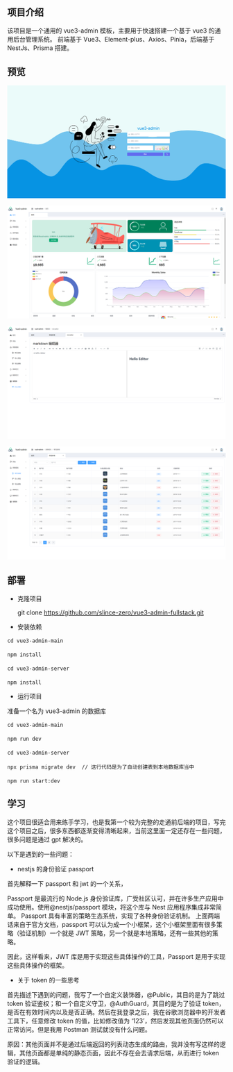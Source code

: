## 项目介绍

该项目是一个通用的 vue3-admin 模板，主要用于快速搭建一个基于 vue3 的通用后台管理系统。
前端基于 Vue3、Element-plus、Axios、Pinia，后端基于 NestJs、Prisma 搭建。

## 预览

![image.png](./img/login.png)

![image.png](./img/home.png)

![image.png](./img/editor.png)

![image.png](./img/table.png)

## 部署

- 克隆项目

  git clone https://github.com/slince-zero/vue3-admin-fullstack.git

- 安装依赖

```
cd vue3-admin-main

npm install

cd vue3-admin-server

npm install
```

- 运行项目

准备一个名为 vue3-admin 的数据库

```
cd vue3-admin-main

npm run dev

cd vue3-admin-server

npx prisma migrate dev  // 这行代码是为了自动创建表到本地数据库当中

npm run start:dev
```

## 学习

这个项目很适合用来练手学习，也是我第一个较为完整的走通前后端的项目，写完这个项目之后，很多东西都逐渐变得清晰起来，当前这里面一定还存在一些问题，很多问题是通过 gpt 解决的。

以下是遇到的一些问题：

- nestjs 的身份验证 passport

首先解释一下 passport 和 jwt 的一个关系，

Passport 是最流行的 Node.js 身份验证库，广受社区认可，并在许多生产应用中成功使用。使用@nestjs/passport 模块，将这个库与 Nest 应用程序集成非常简单。
Passport 具有丰富的策略生态系统，实现了各种身份验证机制。
上面两端话来自于官方文档，passport 可以认为成一个小框架，这个小框架里面有很多策略（验证机制）一个就是 JWT 策略，另一个就是本地策略，还有一些其他的策略。

因此，这样看来，JWT 库是用于实现这些具体操作的工具，Passport 是用于实现这些具体操作的框架。


- 关于 token 的一些思考

首先描述下遇到的问题，我写了一个自定义装饰器，@Public，其目的是为了跳过 token 验证鉴权；和一个自定义守卫，@AuthGuard，其目的是为了验证 token，是否在有效时间内以及是否正确。然后在我登录之后，我在谷歌浏览器中的开发者工具下，任意修改 token 的值，比如修改值为 ‘123’，然后发现其他页面仍然可以正常访问。但是我用 Postman 测试就没有什么问题。

原因：其他页面并不是通过后端返回的列表动态生成的路由，我并没有写这样的逻辑，其他页面都是单纯的静态页面，因此不存在会去请求后端，从而进行 token 验证的逻辑。


